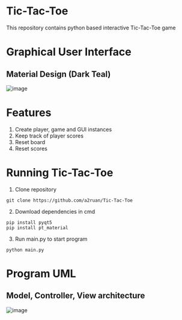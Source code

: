 # Tic-Tac-Toe
This repository contains python based interactive Tic-Tac-Toe game

# Graphical User Interface
## Material Design (Dark Teal)
![image](https://user-images.githubusercontent.com/30330337/134968081-f22180b4-2d41-4092-9f90-5c59f254a5b2.png)

# Features
1. Create player, game and GUI instances
2. Keep track of player scores
3. Reset board
4. Reset scores

# Running Tic-Tac-Toe
1. Clone repository
```
git clone https://github.com/a2ruan/Tic-Tac-Toe
```
2. Download dependencies in cmd
```
pip install pyqt5
pip install pt_material
```
3. Run main.py to start program
```
python main.py
```
# Program UML
## Model, Controller, View architecture
![image](https://user-images.githubusercontent.com/30330337/134977574-b75f467e-f77e-4a84-80c9-99b0f5cd2a4b.png)

